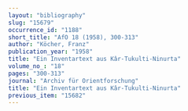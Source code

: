 ```yaml
---
layout: "bibliography"
slug: "15679"
occurrence_id: "1188"
short_title: "AfO 18 (1958), 300-313"
author: "Köcher, Franz"
publication_year: "1958"
title: "Ein Inventartext aus Kâr-Tukulti-Ninurta"
volume_no_: "18"
pages: "300-313"
journal: "Archiv für Orientforschung"
title: "Ein Inventartext aus Kâr-Tukulti-Ninurta"
previous_item: "15682"
---
```

